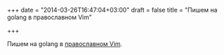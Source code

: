 +++
date = "2014-03-26T16:47:04+03:00"
draft = false
title = "Пишем на golang в православном Vim"

+++

<p>Пишем на golang в <a href="http://vimeo.com/75229557">православном Vim</a>.</p>

